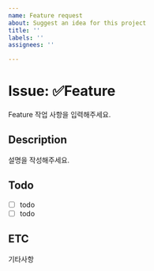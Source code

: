 ```yaml
---
name: Feature request
about: Suggest an idea for this project
title: ''
labels: ''
assignees: ''

---
```


# Issue: ✅Feature
Feature 작업 사항을 입력해주세요.
## Description
설명을 작성해주세요.
## Todo
- [ ] todo
- [ ] todo
## ETC
기타사항
